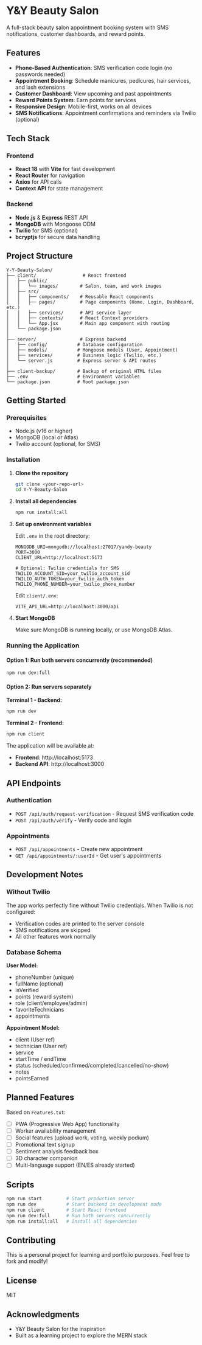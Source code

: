# Y&Y Beauty Salon

A full-stack beauty salon appointment booking system with SMS notifications, customer dashboards, and reward points.

## Features

- **Phone-Based Authentication**: SMS verification code login (no passwords needed)
- **Appointment Booking**: Schedule manicures, pedicures, hair services, and lash extensions
- **Customer Dashboard**: View upcoming and past appointments
- **Reward Points System**: Earn points for services
- **Responsive Design**: Mobile-first, works on all devices
- **SMS Notifications**: Appointment confirmations and reminders via Twilio (optional)

## Tech Stack

### Frontend
- **React 18** with **Vite** for fast development
- **React Router** for navigation
- **Axios** for API calls
- **Context API** for state management

### Backend
- **Node.js** & **Express** REST API
- **MongoDB** with Mongoose ODM
- **Twilio** for SMS (optional)
- **bcryptjs** for secure data handling

## Project Structure

```
Y-Y-Beauty-Salon/
├── client/                 # React frontend
│   ├── public/
│   │   └── images/        # Salon, team, and work images
│   ├── src/
│   │   ├── components/    # Reusable React components
│   │   ├── pages/         # Page components (Home, Login, Dashboard, etc.)
│   │   ├── services/      # API service layer
│   │   ├── contexts/      # React Context providers
│   │   └── App.jsx        # Main app component with routing
│   └── package.json
│
├── server/                # Express backend
│   ├── config/           # Database configuration
│   ├── models/           # Mongoose models (User, Appointment)
│   ├── services/         # Business logic (Twilio, etc.)
│   └── server.js         # Express server & API routes
│
├── client-backup/        # Backup of original HTML files
├── .env                  # Environment variables
└── package.json          # Root package.json
```

## Getting Started

### Prerequisites

- Node.js (v16 or higher)
- MongoDB (local or Atlas)
- Twilio account (optional, for SMS)

### Installation

1. **Clone the repository**
   ```bash
   git clone <your-repo-url>
   cd Y-Y-Beauty-Salon
   ```

2. **Install all dependencies**
   ```bash
   npm run install:all
   ```

3. **Set up environment variables**

   Edit `.env` in the root directory:
   ```env
   MONGODB_URI=mongodb://localhost:27017/yandy-beauty
   PORT=3000
   CLIENT_URL=http://localhost:5173

   # Optional: Twilio credentials for SMS
   TWILIO_ACCOUNT_SID=your_twilio_account_sid
   TWILIO_AUTH_TOKEN=your_twilio_auth_token
   TWILIO_PHONE_NUMBER=your_twilio_phone_number
   ```

   Edit `client/.env`:
   ```env
   VITE_API_URL=http://localhost:3000/api
   ```

4. **Start MongoDB**

   Make sure MongoDB is running locally, or use MongoDB Atlas.

### Running the Application

#### Option 1: Run both servers concurrently (recommended)
```bash
npm run dev:full
```

#### Option 2: Run servers separately

**Terminal 1 - Backend:**
```bash
npm run dev
```

**Terminal 2 - Frontend:**
```bash
npm run client
```

The application will be available at:
- **Frontend**: http://localhost:5173
- **Backend API**: http://localhost:3000

## API Endpoints

### Authentication
- `POST /api/auth/request-verification` - Request SMS verification code
- `POST /api/auth/verify` - Verify code and login

### Appointments
- `POST /api/appointments` - Create new appointment
- `GET /api/appointments/:userId` - Get user's appointments

## Development Notes

### Without Twilio
The app works perfectly fine without Twilio credentials. When Twilio is not configured:
- Verification codes are printed to the server console
- SMS notifications are skipped
- All other features work normally

### Database Schema

**User Model:**
- phoneNumber (unique)
- fullName (optional)
- isVerified
- points (reward system)
- role (client/employee/admin)
- favoriteTechnicians
- appointments

**Appointment Model:**
- client (User ref)
- technician (User ref)
- service
- startTime / endTime
- status (scheduled/confirmed/completed/cancelled/no-show)
- notes
- pointsEarned

## Planned Features

Based on `Features.txt`:

- [ ] PWA (Progressive Web App) functionality
- [ ] Worker availability management
- [ ] Social features (upload work, voting, weekly podium)
- [ ] Promotional text signup
- [ ] Sentiment analysis feedback box
- [ ] 3D character companion
- [ ] Multi-language support (EN/ES already started)

## Scripts

```bash
npm run start         # Start production server
npm run dev           # Start backend in development mode
npm run client        # Start React frontend
npm run dev:full      # Run both servers concurrently
npm run install:all   # Install all dependencies
```

## Contributing

This is a personal project for learning and portfolio purposes. Feel free to fork and modify!

## License

MIT

## Acknowledgments

- Y&Y Beauty Salon for the inspiration
- Built as a learning project to explore the MERN stack
